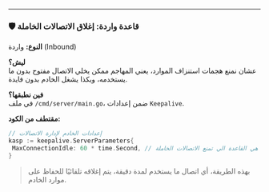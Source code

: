 

---

### 🛡️ قاعدة واردة: إغلاق الاتصالات الخاملة

**النوع:** واردة (Inbound)

**ليش؟**  
عشان نمنع هجمات استنزاف الموارد، يعني المهاجم ممكن يخلي الاتصال مفتوح بدون ما يستخدمه، وبكذا يشغل الخادم بدون فايدة.

**فين نطبقها؟**  
في ملف `/cmd/server/main.go`، ضمن إعدادات `Keepalive`.

**مقتطف من الكود:**

```go
// إعدادات الخادم لإدارة الاتصالات
kasp := keepalive.ServerParameters{
 MaxConnectionIdle: 60 * time.Second, // هذه هي القاعدة الي تمنع الاتصالات الخاملة
}
```

> بهذه الطريقة، أي اتصال ما يستخدم لمدة دقيقة، يتم إغلاقه تلقائيًا للحفاظ على موارد الخادم.